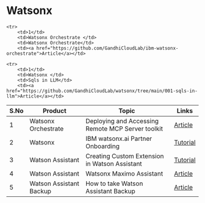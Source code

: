 # Watsonx

<table>
    <thead>
        <th>S.No</th>
        <th>Product</th>
        <th>Topic</th>
        <th>Links</th>
    </thead>

    

    <tr>
        <td>1</td>
        <td>Watsonx Orchestrate </td>
        <td>Watsonx Orchestrate</td>
        <td><a href="https://github.com/GandhiCloudLab/ibm-watsonx-orchestrate">Article</a></td>
   </tr>  
    <tr>
        <td>1</td>
        <td>Watsonx Orchestrate</td>
        <td>Deploying and Accessing Remote MCP Server toolkit</td>
        <td><a href="https://github.com/GandhiCloudLab/ibm-watsonx-orchestrate">Article</a></td>
   </tr>  

    <tr>
        <td>1</td>
        <td>Watsonx </td>
        <td>Sqls in LLM</td>
        <td><a href="https://github.com/GandhiCloudLab/watsonx/tree/main/001-sqls-in-llm">Article</a></td>
   </tr>  
    <tr>
        <td>2</td>
        <td>Watsonx </td>
        <td>IBM watsonx.ai Partner Onboarding </td>
        <td><a href="https://github.com/GandhiCloudLab/watsonx-ai-partner-onboarding">Tutorial</a></td>
   </tr>  
    <tr>
        <td>3</td>
        <td>Watson Assistant </td>
        <td>Creating Custom Extension in Watson Assistant</td>
        <td><a href="https://github.com/GandhiCloudLab/watson-assistant-custom-extension">Tutorial</a></td>
   </tr>  
    <tr>
        <td>4</td>
        <td>Watson Assistant </td>
        <td>Watsonx Maximo Assistant</td>
        <td><a href="https://github.com/GandhiCloudLab/wealthcare-monolith-app">Article</a></td>
   </tr>
    <tr>
        <td>5</td>
        <td>Watson Assistant Backup </td>
        <td>How to take Watson Assistant Backup</td>
        <td><a href="https://github.com/GandhiCloudLab/ibm-cloud/tree/main/01-watosn-assistant-backup">Article</a></td>
   </tr>
</table>